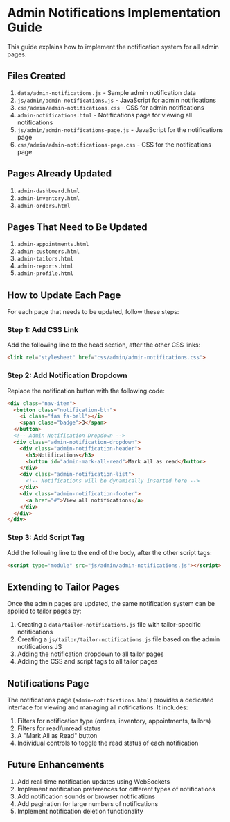 # Admin Notifications Implementation Guide

This guide explains how to implement the notification system for all admin pages.

## Files Created

1. `data/admin-notifications.js` - Sample admin notification data
2. `js/admin/admin-notifications.js` - JavaScript for admin notifications
3. `css/admin/admin-notifications.css` - CSS for admin notifications
4. `admin-notifications.html` - Notifications page for viewing all notifications
5. `js/admin/admin-notifications-page.js` - JavaScript for the notifications page
6. `css/admin/admin-notifications-page.css` - CSS for the notifications page

## Pages Already Updated

1. `admin-dashboard.html`
2. `admin-inventory.html`
3. `admin-orders.html`

## Pages That Need to Be Updated

1. `admin-appointments.html`
2. `admin-customers.html`
3. `admin-tailors.html`
4. `admin-reports.html`
5. `admin-profile.html`

## How to Update Each Page

For each page that needs to be updated, follow these steps:

### Step 1: Add CSS Link

Add the following line to the head section, after the other CSS links:

```html
<link rel="stylesheet" href="css/admin/admin-notifications.css">
```

### Step 2: Add Notification Dropdown

Replace the notification button with the following code:

```html
<div class="nav-item">
  <button class="notification-btn">
    <i class="fas fa-bell"></i>
    <span class="badge">3</span>
  </button>
  <!-- Admin Notification Dropdown -->
  <div class="admin-notification-dropdown">
    <div class="admin-notification-header">
      <h3>Notifications</h3>
      <button id="admin-mark-all-read">Mark all as read</button>
    </div>
    <div class="admin-notification-list">
      <!-- Notifications will be dynamically inserted here -->
    </div>
    <div class="admin-notification-footer">
      <a href="#">View all notifications</a>
    </div>
  </div>
</div>
```

### Step 3: Add Script Tag

Add the following line to the end of the body, after the other script tags:

```html
<script type="module" src="js/admin/admin-notifications.js"></script>
```

## Extending to Tailor Pages

Once the admin pages are updated, the same notification system can be applied to tailor pages by:

1. Creating a `data/tailor-notifications.js` file with tailor-specific notifications
2. Creating a `js/tailor/tailor-notifications.js` file based on the admin notifications JS
3. Adding the notification dropdown to all tailor pages
4. Adding the CSS and script tags to all tailor pages

## Notifications Page

The notifications page (`admin-notifications.html`) provides a dedicated interface for viewing and managing all notifications. It includes:

1. Filters for notification type (orders, inventory, appointments, tailors)
2. Filters for read/unread status
3. A "Mark All as Read" button
4. Individual controls to toggle the read status of each notification

## Future Enhancements

1. Add real-time notification updates using WebSockets
2. Implement notification preferences for different types of notifications
3. Add notification sounds or browser notifications
4. Add pagination for large numbers of notifications
5. Implement notification deletion functionality
